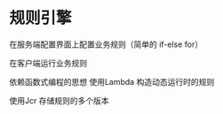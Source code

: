 # 规则引擎

在服务端配置界面上配置业务规则（简单的 if-else for）

在客户端运行业务规则

依赖函数式编程的思想 使用Lambda 构造动态运行时的规则

使用Jcr 存储规则的多个版本